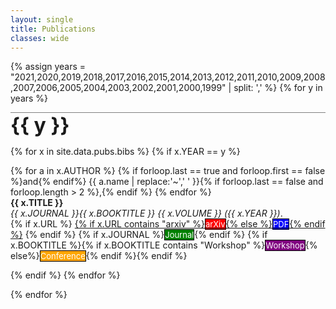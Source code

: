 ```yaml
---
layout: single
title: Publications
classes: wide
---
```


<style type="text/css">
  .arxiv {
  	font-size: small;
  	background-color: red;
  	color: white;
  	border: 1px solid black;
  	text-decoration: none;
  	text-decoration-color: white;
  }
  .pdf {
  	font-size: small;
  	background-color: blue;
  	color: white;
  	border: 1px solid black;
  	text-decoration: none;
  	text-decoration-color: black;
  }
  .journal {
  	font-size: small;
  	background-color: green;
  	color: white;
  	border: 1px solid black;
  	text-decoration: none;
  	text-decoration-color: white;
  }
  .conference {
  	font-size: small;
  	background-color: orange;
  	color: white;
  	border: 1px solid black;
  	text-decoration: none;
  	text-decoration-color: white;
  }
  .workshop {
  	font-size: small;
  	background-color: purple;
  	color: white;
  	border: 1px solid black;
  	text-decoration: none;
  	text-decoration-color: white;
  }
  .year {
  	font-size: xx-large;
  	font-weight: bold;
  	width: 100%;
  	border: 1px solid gray;
  	border-top-style: solid;
  	border-bottom-style: none;
  	border-left-style: none;
  	border-right-style: none;
  }
</style>

{% assign years = "2021,2020,2019,2018,2017,2016,2015,2014,2013,2012,2011,2010,2009,2008,2007,2006,2005,2004,2003,2002,2001,2000,1999" | split: ',' %}
{% for y in years %}
<div class="year">{{ y }}</div>
<p>
{% for x in site.data.pubs.bibs %}
  {% if x.YEAR == y %}
	  <p>
	  	{% for a in x.AUTHOR %}
	  		{% if forloop.last == true and forloop.first == false %}and{% endif%} {{ a.name | replace:'~',' ' }}{% if forloop.last == false and forloop.length > 2 %},{% endif %}
	  	{% endfor %}<br>
	    <b>{{ x.TITLE }}</b><br>
	    <em>{{ x.JOURNAL }}{{ x.BOOKTITLE }} 
	    {{ x.VOLUME }} 
	    ({{ x.YEAR }})</em>.<br>
	    {% if x.URL %}
	    	<a href="{{x.URL}}">{% if x.URL contains "arxiv" %}<span class="arxiv">arXiv</span>{% else %}<span class="pdf">PDF</span>{% endif %}</a>
	    {% endif %}
	    {% if x.JOURNAL %}<span class="journal">Journal</span>{% endif %}
	    {% if x.BOOKTITLE %}{% if x.BOOKTITLE contains "Workshop" %}<span class="workshop">Workshop</span>{% else%}<span class="conference">Conference</span>{% endif %}{% endif %}
	  </p>
  {% endif %}
{% endfor %}
</p>
{% endfor %}

